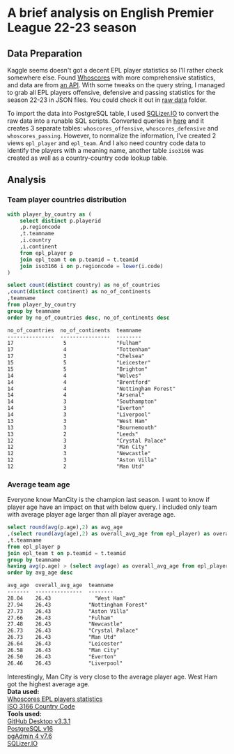 # A brief analysis on English Premier League 22-23 season
## Data Preparation
<p>Kaggle seems doesn't got a decent EPL player statistics so I'll rather check somewhere else.  Found <a href="https://www.whoscored.com/">Whoscores</a> with more comprehensive statistics, and data are from <a href="https://www.whoscored.com/StatisticsFeed/1/GetPlayerStatistics?category=summary&subcategory=offensive&statsAccumulationType=0&isCurrent=true&playerId=&teamIds=&matchId=&stageId=22076&tournamentOptions=2&sortBy=Rating&sortAscending=&age=&ageComparisonType=&appearances=&appearancesComparisonType=&field=Overall&nationality=&positionOptions=&timeOfTheGameEnd=&timeOfTheGameStart=&isMinApp=true&page=2&includeZeroValues=&numberOfPlayersToPick=10">an API</a>.  With some tweaks on the query string, I managed to grab all EPL players offensive, defensive and passing statistics for the season 22-23 in JSON files.  You could check it out in <a href="https://github.com/siudd/epl_2223_analysis/tree/main/raw%20data">raw data</a> folder.</p>
<p>To import the data into PostgreSQL table, I used <a href="https://sqlizer.io/">SQLizer.IO</a> to convert the raw data into a runable SQL scripts.  Converted queries in <a href="https://github.com/siudd/epl_2223_analysis/tree/main/tables">here</a> and it creates 3 separate tables: <code>whoscores_offensive</code>, <code>whoscores_defensive</code> and <code>whoscores_passing</code>.  However, to normalize the information, I've created 2 views <code>epl_player</code> and <code>epl_team</code>.  And I also need country code data to identify the players with a meaning name, another table <code>iso3166</code> was created as well as a country-country code lookup table.</p>

## Analysis
### Team player countries distribution
<p></p>

```sql
with player_by_country as (
	select distinct p.playerid
	,p.regioncode
	,t.teamname
	,i.country
	,i.continent
	from epl_player p
	join epl_team t on p.teamid = t.teamid
	join iso3166 i on p.regioncode = lower(i.code)
)

select count(distinct country) as no_of_countries
,count(distinct continent) as no_of_continents
,teamname
from player_by_country
group by teamname
order by no_of_countries desc, no_of_continents desc
```

```txt
no_of_countries  no_of_continents  teamname
---------------  ----------------  --------
17	              5                "Fulham"
17                4                "Tottenham"
17                3                "Chelsea"
15                5                "Leicester"
15                5                "Brighton"
14                4                "Wolves"
14                4                "Brentford"
14                4                "Nottingham Forest"
14                4                "Arsenal"
14                3                "Southampton"
14                3                "Everton"
14                3                "Liverpool"
13                3                "West Ham"
13                3                "Bournemouth"
13                2                "Leeds"
12                3                "Crystal Palace"
12                3                "Man City"
12                3                "Newcastle"
12                3                "Aston Villa"
12                2                "Man Utd"
```

### Average team age
<p>Everyone know ManCity is the champion last season.  I want to know if player age have an impact on that with below query.  I included only team with average player age larger than all player average age.</p>

```sql
select round(avg(p.age),2) as avg_age
,(select round(avg(age),2) as overall_avg_age from epl_player) as overall_avg_age
,t.teamname
from epl_player p
join epl_team t on p.teamid = t.teamid
group by teamname
having avg(p.age) > (select avg(age) as overall_avg_age from epl_player)
order by avg_age desc
```

```txt
avg_age  overall_avg_age  teamname
-------  ---------------  --------
28.04    26.43          	"West Ham"
27.94    26.43            "Nottingham Forest"
27.73    26.43            "Aston Villa"
27.66    26.43            "Fulham"
27.48    26.43            "Newcastle"
26.73    26.43            "Crystal Palace"
26.73    26.43            "Man Utd"
26.64    26.43            "Leicester"
26.58    26.43            "Man City"
26.50    26.43            "Everton"
26.46    26.43            "Liverpool"
```

Interestingly, Man City is very close to the average player age.  West Ham got the highest average age.
<br><b>Data used:</b>
<br><a href="https://www.whoscored.com/Regions/252/Tournaments/2/Seasons/9075/Stages/20934/PlayerStatistics/England-Premier-League-2022-2023">Whoscores EPL players statistics</a>
<br><a href="https://en.wikipedia.org/wiki/List_of_ISO_3166_country_codes">ISO 3166 Country Code</a>
<br><b>Tools used:</b>
<br><a href="https://desktop.github.com/">GitHub Desktop v3.3.1</a>
<br><a href="https://www.postgresql.org/download/">PostgreSQL v16</a>
<br><a href="https://www.pgadmin.org/download/">pgAdmin 4 v7.6</a>
<br><a href="https://sqlizer.io/">SQLizer.IO</a>
